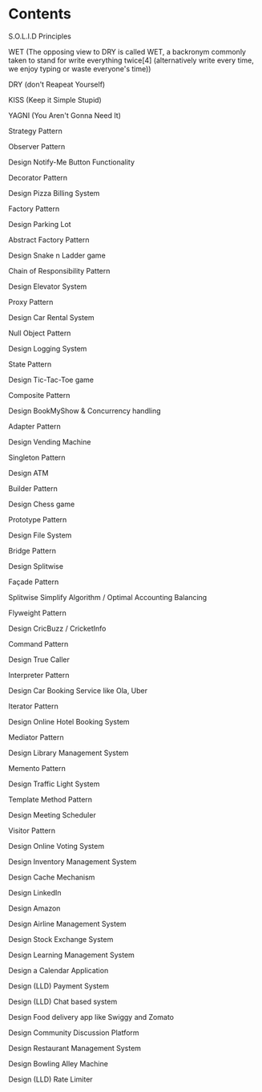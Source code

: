 # Contents

S.O.L.I.D Principles

WET (The opposing view to DRY is called WET, a backronym commonly taken to stand for write everything twice[4] (alternatively write every time, we enjoy typing or waste everyone's time))

DRY (don't Reapeat Yourself)

KISS (Keep it Simple Stupid)

YAGNI (You Aren't Gonna Need It)

Strategy Pattern

Observer Pattern

Design Notify-Me Button Functionality

Decorator Pattern

Design Pizza Billing System

Factory Pattern

Design Parking Lot

Abstract Factory Pattern

Design Snake n Ladder game

Chain of Responsibility Pattern

Design Elevator System

Proxy Pattern

Design Car Rental System

Null Object Pattern

Design Logging System

State Pattern

Design Tic-Tac-Toe game

Composite Pattern

Design BookMyShow & Concurrency handling

Adapter Pattern

Design Vending Machine

Singleton Pattern

Design ATM

Builder Pattern

Design Chess game

Prototype Pattern

Design File System

Bridge Pattern

Design Splitwise

Façade Pattern

Splitwise Simplify Algorithm / Optimal Accounting Balancing

Flyweight Pattern

Design CricBuzz / CricketInfo

Command Pattern

Design True Caller

Interpreter Pattern

Design Car Booking Service like Ola, Uber

Iterator Pattern

Design Online Hotel Booking System

Mediator Pattern

Design Library Management System

Memento Pattern

Design Traffic Light System

Template Method Pattern

Design Meeting Scheduler

Visitor Pattern

Design Online Voting System

Design Inventory Management System

Design Cache Mechanism

Design LinkedIn

Design Amazon

Design Airline Management System

Design Stock Exchange System

Design Learning Management System

Design a Calendar Application

Design (LLD) Payment System

Design (LLD) Chat based system

Design Food delivery app like Swiggy and Zomato

Design Community Discussion Platform

Design Restaurant Management System

Design Bowling Alley Machine

Design (LLD) Rate Limiter
